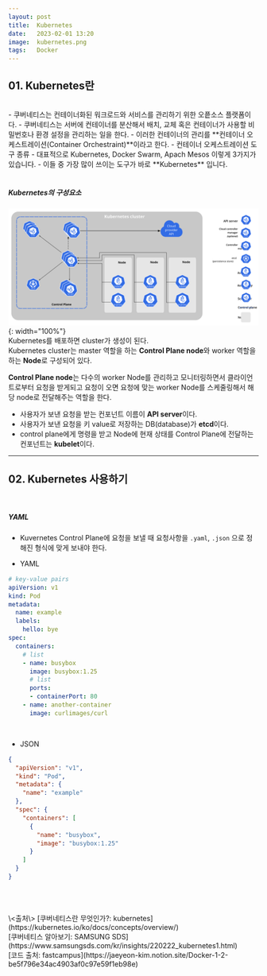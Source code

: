 ```yaml
---
layout: post
title:  Kubernetes
date:   2023-02-01 13:20
image:  kubernetes.png
tags:   Docker
---
```


## 01. Kubernetes란
<br/>
- 쿠버네티스는 컨테이너화된 워크로드와 서비스를 관리하기 위한 오픝소스 플랫폼이다.
- 쿠버네티스는 서버에 컨테이너를 분산해서 배치, 교체 혹은 컨테이너가 사용할 비밀번호나 환경 설정을 관리하는 일을 한다.  
- 이러한 컨테이너의 관리를 **컨테이너 오케스트레이션(Container Orchestraint)**이라고 한다.  
- 컨테이너 오케스트레이션 도구 종류
    - 대표적으로 Kubernetes, Docker Swarm, Apach Mesos 이렇게 3가지가 있습니다.
    - 이들 중 가장 많이 쓰이는 도구가 바로 **Kubernetes** 입니다.  
<br/>
<br/>

##### Kubernetes의 구성요소
![](/images/components-of-kubernetes.svg "출처: https://kubernetes.io/docs/concepts/overview/components/"){: width="100%"}  
Kubernetes를 배포하면 cluster가 생성이 된다.  
Kubernetes cluster는 master 역할을 하는 **Control Plane node**와 worker 역할을 하는 **Node**로 구성되어 있다. 

**Control Plane node**는 다수의 worker Node를 관리하고 모니터링하면서 클라이언트로부터 요청을 받게되고 요청이 오면 요청에 맞는 worker Node를 스케줄링해서 해당 node로 전달해주는 역할을 한다.

- 사용자가 보낸 요청을 받는 컨포넌트 이름이 **API server**이다.
- 사용자가 보낸 요청을 키 value로 저장하는 DB(database)가 **etcd**이다.
- control plane에게 명령을 받고 Node에 현재 상태를 Control Plane에 전달하는 컨포넌트는 **kubelet**이다.  

***

## 02. Kubernetes 사용하기  
<br/>

##### YAML
- Kuvernetes Control Plane에 요청을 보낼 때 요청사항을 `.yaml`, `.json` 으로 정해진 형식에 맞게 보내야 한다. 

- YAML

```yaml
# key-value pairs
apiVersion: v1
kind: Pod
metadata:
  name: example
  labels:
    hello: bye
spec:
  containers:
    # list
    - name: busybox
      image: busybox:1.25
      # list
      ports:
      - containerPort: 80
    - name: another-container
      image: curlimages/curl
```
<br/>

- JSON

```json
{
  "apiVersion": "v1",
  "kind": "Pod",
  "metadata": {
    "name": "example"
  },
  "spec": {
    "containers": [
      {
        "name": "busybox",
        "image": "busybox:1.25"
      }
    ]
  }
}
```
<br/>










<br/>
<br/>
\<출처\>  
[쿠버네티스란 무엇인가?: kubernetes](https://kubernetes.io/ko/docs/concepts/overview/)<br/>
[쿠버네티스 알아보기: SAMSUNG SDS](https://www.samsungsds.com/kr/insights/220222_kubernetes1.html)<br/>
[코드 출처: fastcampus](https://jaeyeon-kim.notion.site/Docker-1-2-be5f796e34ac4903af0c97e59f1eb98e)